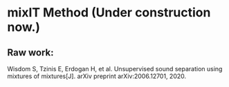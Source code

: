 # mixIT Method (Under construction now.) 

## Raw work:
Wisdom S, Tzinis E, Erdogan H, et al. Unsupervised sound separation using mixtures of mixtures[J]. 
arXiv preprint arXiv:2006.12701, 2020.

